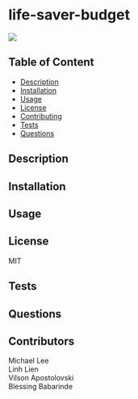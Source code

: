 # life-saver-budget
[<img src="https://img.shields.io/badge/License-MIT-yellow.svg">](https://opensource.org/licenses/MIT)

## Table of Content 

- [Description](#description)
- [Installation](#installation)
- [Usage](#usage)
- [License](#license)
- [Contributing](#contributing)
- [Tests](#tests)
- [Questions](#questions)

## Description 


## Installation 


## Usage 


## License 
MIT

## Tests 


## Questions 


## Contributors
Michael Lee\
Linh Lien\
Vilson Apostolovski\
Blessing Babarinde
